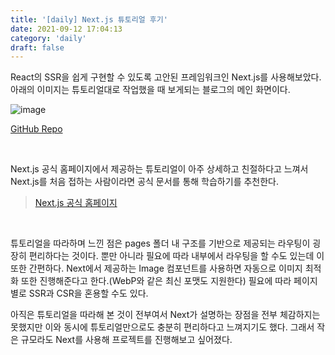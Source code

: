 ```yaml
---
title: '[daily] Next.js 튜토리얼 후기'
date: 2021-09-12 17:04:13
category: 'daily'
draft: false
---
```


React의 SSR을 쉽게 구현할 수 있도록 고안된 프레임워크인 Next.js를 사용해보았다. 아래의 이미지는 튜토리얼대로 작업했을 때 보게되는 블로그의 메인 화면이다.

![image](https://user-images.githubusercontent.com/63533584/132978508-87a36490-d8e6-46e7-9432-ccc27c2d51b2.png)

[GitHub Repo](https://github.com/lunathebright/first-next.git)

<br />

Next.js 공식 홈페이지에서 제공하는 튜토리얼이 아주 상세하고 친절하다고 느껴서 Next.js를 처음 접하는 사람이라면 공식 문서를 통해 학습하기를 추천한다.

> [Next.js 공식 홈페이지](https://nextjs.org/)

<br />

튜토리얼을 따라하며 느낀 점은 pages 폴더 내 구조를 기반으로 제공되는 라우팅이 굉장히 편리하다는 것이다. 뿐만 아니라 필요에 따라 내부에서 라우팅을 할 수도 있는데 이 또한 간편하다. Next에서 제공하는 Image 컴포넌트를 사용하면 자동으로 이미지 최적화 또한 진행해준다고 한다.(WebP와 같은 최신 포맷도 지원한다) 필요에 따라 페이지 별로 SSR과 CSR을 혼용할 수도 있다.

아직은 튜토리얼을 따라해 본 것이 전부여서 Next가 설명하는 장점을 전부 체감하지는 못했지만 이와 동시에 튜토리얼만으로도 충분히 편리하다고 느껴지기도 했다. 그래서 작은 규모라도 Next를 사용해 프로젝트를 진행해보고 싶어졌다.

<br/>
<br/>
<br/>
<br/>
